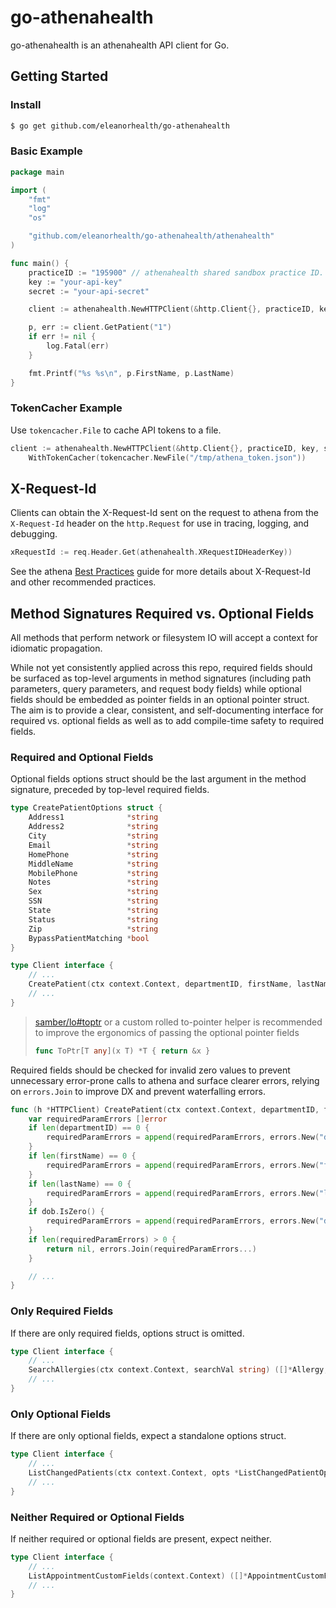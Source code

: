 # go-athenahealth

go-athenahealth is an athenahealth API client for Go.

## Getting Started

### Install

```bash
$ go get github.com/eleanorhealth/go-athenahealth
```

### Basic Example

```go
package main

import (
	"fmt"
	"log"
	"os"

	"github.com/eleanorhealth/go-athenahealth/athenahealth"
)

func main() {
	practiceID := "195900" // athenahealth shared sandbox practice ID.
	key := "your-api-key"
	secret := "your-api-secret"

	client := athenahealth.NewHTTPClient(&http.Client{}, practiceID, key, secret)

	p, err := client.GetPatient("1")
	if err != nil {
		log.Fatal(err)
	}

	fmt.Printf("%s %s\n", p.FirstName, p.LastName)
}
```

### TokenCacher Example

Use `tokencacher.File` to cache API tokens to a file.

```go
client := athenahealth.NewHTTPClient(&http.Client{}, practiceID, key, secret).
    WithTokenCacher(tokencacher.NewFile("/tmp/athena_token.json"))
```

## X-Request-Id

Clients can obtain the X-Request-Id sent on the request to athena from the
`X-Request-Id` header on the `http.Request` for use in tracing, logging, and debugging.

```go
xRequestId := req.Header.Get(athenahealth.XRequestIDHeaderKey))
```

See the athena [Best Practices](https://docs.athenahealth.com/api/guides/best-practices) guide for more details about X-Request-Id and other recommended  practices.

## Method Signatures Required vs. Optional Fields

All methods that perform network or filesystem IO will accept a context for idiomatic propagation.

While not yet consistently applied across this repo, required fields should be surfaced as top-level arguments in method signatures (including path parameters, query parameters, and request body fields) while optional fields should be embedded as pointer fields in an optional pointer struct. The aim is to provide a clear, consistent, and self-documenting interface for required vs. optional fields as well as to add compile-time safety to required fields.

### Required and Optional Fields

Optional fields options struct should be the last argument in the method signature, preceded by top-level required fields.

```go
type CreatePatientOptions struct {
	Address1              *string
	Address2              *string
	City                  *string
	Email                 *string
	HomePhone             *string
	MiddleName            *string
	MobilePhone           *string
	Notes                 *string
	Sex                   *string
	SSN                   *string
	State                 *string
	Status                *string
	Zip                   *string
	BypassPatientMatching *bool
}

type Client interface {
	// ...
	CreatePatient(ctx context.Context, departmentID, firstName, lastName string, dob time.Time, opts *CreatePatientOptions) (string, error)
	// ...
}
```

> [samber/lo#toptr](https://github.com/samber/lo#toptr) or a custom rolled to-pointer helper is recommended to improve the ergonomics of passing the optional pointer fields
> ```go
> func ToPtr[T any](x T) *T { return &x }
> ``` 

Required fields should be checked for invalid zero values to prevent unnecessary error-prone calls to athena and surface clearer errors, relying on `errors.Join` to improve DX and prevent waterfalling errors.

```go
func (h *HTTPClient) CreatePatient(ctx context.Context, departmentID, firstName, lastName string, dob time.Time, opts *CreatePatientOptions) (string, error) {
	var requiredParamErrors []error
	if len(departmentID) == 0 {
		requiredParamErrors = append(requiredParamErrors, errors.New("department ID is required"))
	}
	if len(firstName) == 0 {
		requiredParamErrors = append(requiredParamErrors, errors.New("first name is required"))
	}
	if len(lastName) == 0 {
		requiredParamErrors = append(requiredParamErrors, errors.New("last name is required"))
	}
	if dob.IsZero() {
		requiredParamErrors = append(requiredParamErrors, errors.New("date of birth is required"))
	}
	if len(requiredParamErrors) > 0 {
		return nil, errors.Join(requiredParamErrors...)
	}

	// ...
}
```

### Only Required Fields

If there are only required fields, options struct is omitted.

```go
type Client interface {
	// ...
	SearchAllergies(ctx context.Context, searchVal string) ([]*Allergy, error)
	// ...
}
```

### Only Optional Fields

If there are only optional fields, expect a standalone options struct.

```go
type Client interface {
	// ...
	ListChangedPatients(ctx context.Context, opts *ListChangedPatientOptions) ([]*Patient, error)
	// ...
}
```

### Neither Required or Optional Fields

If neither required or optional fields are present, expect neither.

```go
type Client interface {
	// ...
	ListAppointmentCustomFields(context.Context) ([]*AppointmentCustomField, error)
	// ...
}
```
